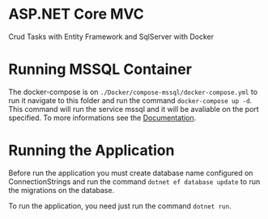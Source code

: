 # ASP.NET Core MVC

Crud Tasks with Entity Framework and SqlServer with Docker

# Running MSSQL Container

The docker-compose is on `./Docker/compose-mssql/docker-compose.yml` to run it navigate to this folder and run the command `docker-compose up -d`. This command will run the service mssql and it will be avaliable on the port specified.
To more informations see the [Documentation](https://hub.docker.com/_/microsoft-mssql-server).

# Running the Application

Before run the application you must create database name configured on ConnectionStrings and run the command `dotnet ef database update` to run the migrations on the database.  

To run the application, you need just run the command `dotnet run`.
